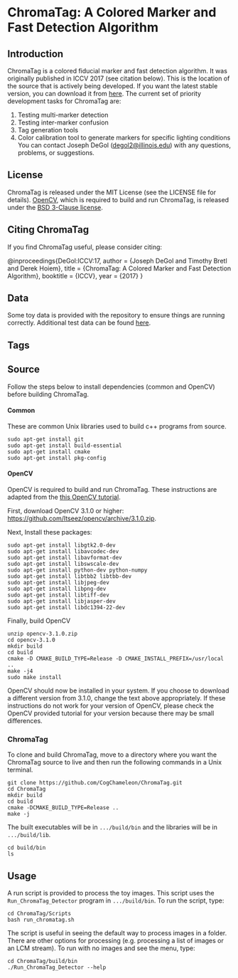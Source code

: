 # ChromaTag: A Colored Marker and Fast Detection Algorithm


## Introduction ##
ChromaTag is a colored fiducial marker and fast detection algorithm. It was originally published in ICCV 2017 (see citation below). This is the location of the source that is actively being developed. If you want the latest stable version, you can download it from [here](http://degol2.web.engr.illinois.edu/pages/ChromaTag_ICCV17.html). The current set of priority development tasks for ChromaTag are:
1. Testing multi-marker detection
2. Testing inter-marker confusion
3. Tag generation tools
4. Color calibration tool to generate markers for specific lighting conditions
You can contact Joseph DeGol (degol2@illinois.edu) with any questions, problems, or suggestions.


## License ##
ChromaTag is released under the MIT License (see the LICENSE file for details). [OpenCV](https://opencv.org/), which is required to build and run ChromaTag, is released under the [BSD 3-Clause license](https://opencv.org/license.html).


## Citing ChromaTag ##
If you find ChromaTag useful, please consider citing:
	
@inproceedings{DeGol:ICCV:17,
  author    = {Joseph DeGol and Timothy Bretl and Derek Hoiem},
  title     = {ChromaTag: A Colored Marker and Fast Detection Algorithm},
  booktitle = {ICCV},
  year      = {2017}
}


## Data ##
Some toy data is provided with the repository to ensure things are running correctly. Additional test data can be found [here](http://degol2.web.engr.illinois.edu/pages/ChromaTag_ICCV17.html).


## Tags ##


## Source ## 
Follow the steps below to install dependencies (common and OpenCV) before building ChromaTag.

#### Common ####
These are common Unix libraries used to build c++ programs from source.
```
sudo apt-get install git
sudo apt-get install build-essential
sudo apt-get install cmake
sudo apt-get install pkg-config
```

#### OpenCV ####
OpenCV is required to build and run ChromaTag. These instructions are adapted from the [this OpenCV tutorial](http://docs.opencv.org/3.1.0/d7/d9f/tutorial_linux_install.html).

First, download OpenCV 3.1.0 or higher: https://github.com/Itseez/opencv/archive/3.1.0.zip.

Next, Install these packages:
```
sudo apt-get install libgtk2.0-dev 
sudo apt-get install libavcodec-dev 
sudo apt-get install libavformat-dev 
sudo apt-get install libswscale-dev
sudo apt-get install python-dev python-numpy 
sudo apt-get install libtbb2 libtbb-dev 
sudo apt-get install libjpeg-dev 
sudo apt-get install libpng-dev 
sudo apt-get install libtiff-dev 
sudo apt-get install libjasper-dev 
sudo apt-get install libdc1394-22-dev
```

Finally, build OpenCV
```
unzip opencv-3.1.0.zip
cd opencv-3.1.0
mkdir build
cd build
cmake -D CMAKE_BUILD_TYPE=Release -D CMAKE_INSTALL_PREFIX=/usr/local ..
make -j4
sudo make install
```

OpenCV should now be installed in your system. If you choose to download a different version from 3.1.0, change the text above appropriately. If these instructions do not work for your version of OpenCV, please check the OpenCV provided tutorial for your version because there may be small differences.


### ChromaTag ###
To clone and build ChromaTag, move to a directory where you want the ChromaTag source to live and then run the following commands in a Unix terminal.
```
git clone https://github.com/CogChameleon/ChromaTag.git
cd ChromaTag
mkdir build
cd build
cmake -DCMAKE_BUILD_TYPE=Release ..
make -j
```

The built executables will be in `.../build/bin` and the libraries will be in `.../build/lib`.
```
cd build/bin
ls
```


## Usage ##
A run script is provided to process the toy images. This script uses the `Run_ChromaTag_Detector` program in `.../build/bin`. To run the script, type:
```
cd ChromaTag/Scripts
bash run_chromatag.sh
```

The script is useful in seeing the default way to process images in a folder. There are other options for processing (e.g. processing a list of images or an LCM stream). To run with no images and see the menu, type:
```
cd ChromaTag/build/bin
./Run_ChromaTag_Detector --help
```

